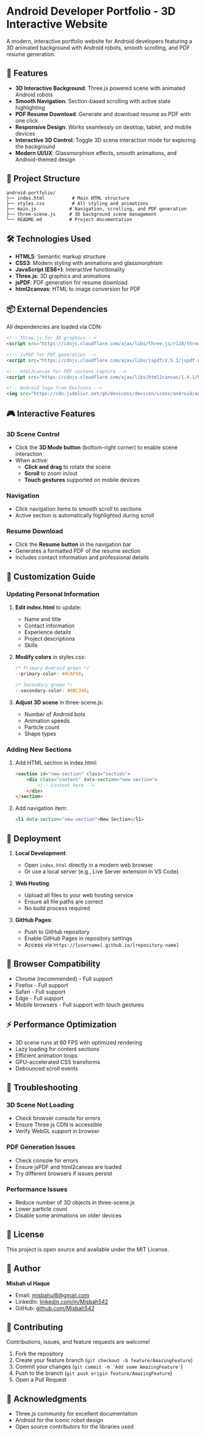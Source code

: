 # Android Developer Portfolio - 3D Interactive Website

A modern, interactive portfolio website for Android developers featuring a 3D animated background with Android robots, smooth scrolling, and PDF resume generation.

## 🚀 Features

- **3D Interactive Background**: Three.js powered scene with animated Android robots
- **Smooth Navigation**: Section-based scrolling with active state highlighting
- **PDF Resume Download**: Generate and download resume as PDF with one click
- **Responsive Design**: Works seamlessly on desktop, tablet, and mobile devices
- **Interactive 3D Control**: Toggle 3D scene interaction mode for exploring the background
- **Modern UI/UX**: Glassmorphism effects, smooth animations, and Android-themed design

## 📁 Project Structure

```
android-portfolio/
├── index.html          # Main HTML structure
├── styles.css          # All styling and animations
├── main.js            # Navigation, scrolling, and PDF generation
├── three-scene.js     # 3D background scene management
└── README.md          # Project documentation
```

## 🛠️ Technologies Used

- **HTML5**: Semantic markup structure
- **CSS3**: Modern styling with animations and glassmorphism
- **JavaScript (ES6+)**: Interactive functionality
- **Three.js**: 3D graphics and animations
- **jsPDF**: PDF generation for resume download
- **html2canvas**: HTML to image conversion for PDF

## 📦 External Dependencies

All dependencies are loaded via CDN:

```html
<!-- Three.js for 3D graphics -->
<script src="https://cdnjs.cloudflare.com/ajax/libs/three.js/r128/three.min.js"></script>

<!-- jsPDF for PDF generation -->
<script src="https://cdnjs.cloudflare.com/ajax/libs/jspdf/2.5.1/jspdf.umd.min.js"></script>

<!-- html2canvas for PDF content capture -->
<script src="https://cdnjs.cloudflare.com/ajax/libs/html2canvas/1.4.1/html2canvas.min.js"></script>

<!-- Android logo from DevIcons -->
<img src="https://cdn.jsdelivr.net/gh/devicons/devicon/icons/android/android-original.svg">
```

## 🎮 Interactive Features

### 3D Scene Control
- Click the **3D Mode button** (bottom-right corner) to enable scene interaction
- When active:
  - **Click and drag** to rotate the scene
  - **Scroll** to zoom in/out
  - **Touch gestures** supported on mobile devices

### Navigation
- Click navigation items to smooth scroll to sections
- Active section is automatically highlighted during scroll

### Resume Download
- Click the **Resume button** in the navigation bar
- Generates a formatted PDF of the resume section
- Includes contact information and professional details

## 🎨 Customization Guide

### Updating Personal Information

1. **Edit index.html** to update:
   - Name and title
   - Contact information
   - Experience details
   - Project descriptions
   - Skills

2. **Modify colors** in styles.css:
   ```css
   /* Primary Android green */
   --primary-color: #4CAF50;
   
   /* Secondary green */
   --secondary-color: #8BC34A;
   ```

3. **Adjust 3D scene** in three-scene.js:
   - Number of Android bots
   - Animation speeds
   - Particle count
   - Shape types

### Adding New Sections

1. Add HTML section in index.html:
   ```html
   <section id="new-section" class="section">
       <div class="content" data-section="new-section">
           <!-- Content here -->
       </div>
   </section>
   ```

2. Add navigation item:
   ```html
   <li data-section="new-section">New Section</li>
   ```

## 🚀 Deployment

1. **Local Development**:
   - Open `index.html` directly in a modern web browser
   - Or use a local server (e.g., Live Server extension in VS Code)

2. **Web Hosting**:
   - Upload all files to your web hosting service
   - Ensure all file paths are correct
   - No build process required

3. **GitHub Pages**:
   - Push to GitHub repository
   - Enable GitHub Pages in repository settings
   - Access via `https://[username].github.io/[repository-name]`

## 📱 Browser Compatibility

- Chrome (recommended) - Full support
- Firefox - Full support
- Safari - Full support
- Edge - Full support
- Mobile browsers - Full support with touch gestures

## ⚡ Performance Optimization

- 3D scene runs at 60 FPS with optimized rendering
- Lazy loading for content sections
- Efficient animation loops
- GPU-accelerated CSS transforms
- Debounced scroll events

## 🐛 Troubleshooting

### 3D Scene Not Loading
- Check browser console for errors
- Ensure Three.js CDN is accessible
- Verify WebGL support in browser

### PDF Generation Issues
- Check console for errors
- Ensure jsPDF and html2canvas are loaded
- Try different browsers if issues persist

### Performance Issues
- Reduce number of 3D objects in three-scene.js
- Lower particle count
- Disable some animations on older devices

## 📄 License

This project is open source and available under the MIT License.

## 👤 Author

**Misbah ul Haque**
- Email: misbahul8@gmail.com
- LinkedIn: [linkedin.com/in/Misbah542](https://linkedin.com/in/Misbah542)
- GitHub: [github.com/Misbah542](https://github.com/Misbah542)

## 🤝 Contributing

Contributions, issues, and feature requests are welcome!

1. Fork the repository
2. Create your feature branch (`git checkout -b feature/AmazingFeature`)
3. Commit your changes (`git commit -m 'Add some AmazingFeature'`)
4. Push to the branch (`git push origin feature/AmazingFeature`)
5. Open a Pull Request

## 🌟 Acknowledgments

- Three.js community for excellent documentation
- Android for the iconic robot design
- Open source contributors for the libraries used
